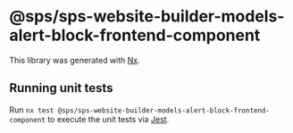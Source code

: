 # @sps/sps-website-builder-models-alert-block-frontend-component

This library was generated with [Nx](https://nx.dev).

## Running unit tests

Run `nx test @sps/sps-website-builder-models-alert-block-frontend-component` to execute the unit tests via [Jest](https://jestjs.io).
